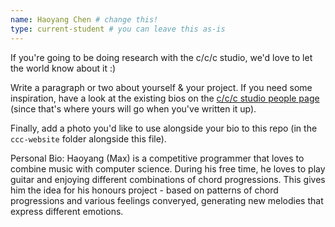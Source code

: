 ```yaml
---
name: Haoyang Chen # change this!
type: current-student # you can leave this as-is
---
```


If you're going to be doing research with the c/c/c studio, we'd love to let the
world know about it :)

Write a paragraph or two about yourself & your project. If you need some
inspiration, have a look at the existing bios on the [c/c/c studio people
page](https://cs.anu.edu.au/code-creativity-culture/people/) (since that's where
yours will go when you've written it up).

Finally, add a photo you'd like to use alongside your bio to this repo (in the
`ccc-website` folder alongside this file).

Personal Bio: 
Haoyang (Max) is a competitive programmer that loves to combine music with computer science. During his free time, he loves to play guitar and enjoying different combinations of chord progressions. This gives him the idea for his honours project - based on patterns of chord progressions and various feelings converyed, generating new melodies that express different emotions.
